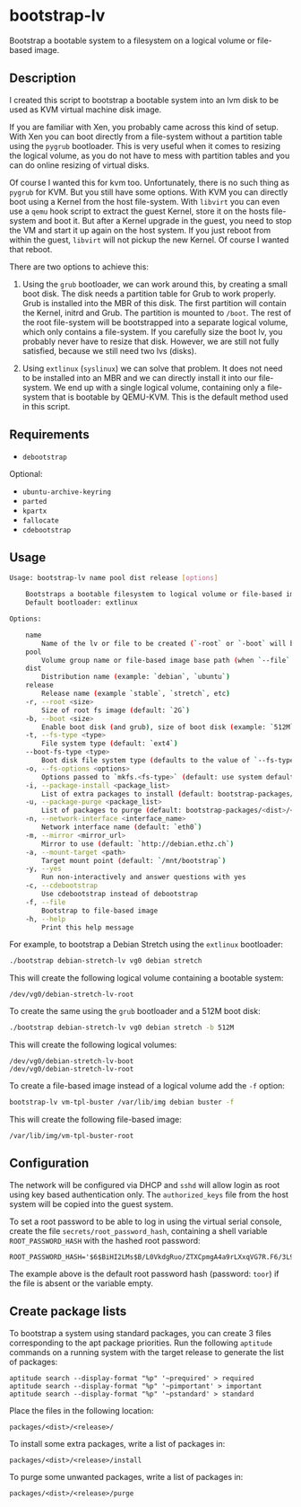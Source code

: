 bootstrap-lv
============

Bootstrap a bootable system to a filesystem on a logical volume or file-based image.

Description
-----------

I created this script to bootstrap a bootable system into an lvm disk to be used as KVM virtual machine disk image.

If you are familiar with Xen, you probably came across this kind of setup. With Xen you can boot directly from a file-system without a partition table using the `pygrub` bootloader. This is very useful when it comes to resizing the logical volume, as you do not have to mess with partition tables and you can do online resizing of virtual disks.

Of course I wanted this for kvm too. Unfortunately, there is no such thing as `pygrub` for KVM. But you still have some options. With KVM you can directly boot using a Kernel from the host file-system. With `libvirt` you can even use a `qemu` hook script to extract the guest Kernel, store it on the hosts file-system and boot it. But after a Kernel upgrade in the guest, you need to stop the VM and start it up again on the host system. If you just reboot from within the guest, `libvirt` will not pickup the new Kernel. Of course I wanted that reboot.

There are two options to achieve this:

1. Using the `grub` bootloader, we can work around this, by creating a small boot disk. The disk needs a partition table for Grub to work properly. Grub is installed into the MBR of this disk. The first partition will contain the Kernel, initrd and Grub. The partition is mounted to `/boot`. The rest of the root file-system will be bootstrapped into a separate logical volume, which only contains a file-system. If you carefully size the boot lv, you probably never have to resize that disk. However, we are still not fully satisfied, because we still need two lvs (disks).

2. Using `extlinux` (`syslinux`) we can solve that problem. It does not need to be installed into an MBR and we can directly install it into our file-system. We end up with a single logical volume, containing only a file-system that is bootable by QEMU-KVM. This is the default method used in this script.

Requirements
------------

- `debootstrap`

Optional:

- `ubuntu-archive-keyring`
- `parted`
- `kpartx`
- `fallocate`
- `cdebootstrap`

Usage
-----

```bash
Usage: bootstrap-lv name pool dist release [options]

    Bootstraps a bootable filesystem to logical volume or file-based image.
    Default bootloader: extlinux

Options:

    name
        Name of the lv or file to be created (`-root` or `-boot` will be appended)
    pool
        Volume group name or file-based image base path (when `--file` is used)
    dist
        Distribution name (example: `debian`, `ubuntu`)
    release
        Release name (example `stable`, `stretch`, etc)
    -r, --root <size>
        Size of root fs image (default: `2G`)
    -b, --boot <size>
        Enable boot disk (and grub), size of boot disk (example: `512M`)
    -t, --fs-type <type>
        File system type (default: `ext4`)
    --boot-fs-type <type>
        Boot disk file system type (defaults to the value of `--fs-type`)
    -o, --fs-options <options>
        Options passed to `mkfs.<fs-type>` (default: use system defaults)
    -i, --package-install <package_list>
        List of extra packages to install (default: bootstrap-packages/<dist>/<release>/install)
    -u, --package-purge <package_list>
        List of packages to purge (default: bootstrap-packages/<dist>/<release>/purge)
    -n, --network-interface <interface_name>
        Network interface name (default: `eth0`)
    -m, --mirror <mirror_url>
        Mirror to use (default: `http://debian.ethz.ch`)
    -a, --mount-target <path>
        Target mount point (default: `/mnt/bootstrap`)
    -y, --yes
        Run non-interactively and answer questions with yes
    -c, --cdebootstrap
        Use cdebootstrap instead of debootstrap
    -f, --file
        Bootstrap to file-based image
    -h, --help
        Print this help message
```

For example, to bootstrap a Debian Stretch using the `extlinux` bootloader:

```bash
./bootstrap debian-stretch-lv vg0 debian stretch
```

This will create the following logical volume containing a bootable system:

```
/dev/vg0/debian-stretch-lv-root
```

To create the same using the `grub` bootloader and a 512M boot disk:

```bash
./bootstrap debian-stretch-lv vg0 debian stretch -b 512M
```

This will create the following logical volumes:

```
/dev/vg0/debian-stretch-lv-boot
/dev/vg0/debian-stretch-lv-root
```

To create a file-based image instead of a logical volume add the `-f` option:

```bash
bootstrap-lv vm-tpl-buster /var/lib/img debian buster -f
```

This will create the following file-based image:

```
/var/lib/img/vm-tpl-buster-root
```

Configuration
-------------

The network will be configured via DHCP and `sshd` will allow login as root using key based authentication only. The `authorized_keys` file from the host system will be copied into the guest system.

To set a root password to be able to log in using the virtual serial console, create the file `secrets/root_password_hash`, containing a shell variable `ROOT_PASSWORD_HASH` with the hashed root password:

```
ROOT_PASSWORD_HASH='$6$BiHI2LMs$B/L0VkdgRuo/ZTXCpmgA4a9rLXxqVG7R.F6/3L93kKdOPmm8C9nT5VJ/8LL7MxykhqJkGZpOHi8z47m1RAt231'
```

The example above is the default root password hash (password: `toor`) if the file is absent or the variable empty.

Create package lists
--------------------

To bootstrap a system using standard packages, you can create 3 files corresponding to the apt package priorities. Run the following `aptitude` commands on a running system with the target release to generate the list of packages:

```
aptitude search --display-format "%p" '~prequired' > required
aptitude search --display-format "%p" '~pimportant' > important
aptitude search --display-format "%p" '~pstandard' > standard
```

Place the files in the following location:

```
packages/<dist>/<release>/
```

To install some extra packages, write a list of packages in:

```
packages/<dist>/<release>/install
```

To purge some unwanted packages, write a list of packages in:

```
packages/<dist>/<release>/purge
```
